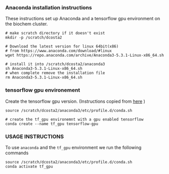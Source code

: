 ### Anaconda installation instructions

These instructions set up Anaconda and a tensorflow gpu environment on the
biochem cluster. 

```shell
# make scratch directory if it doesn't exist
mkdir -p /scratch/dcosta2 

# Download the latest version for linux 64bit(x86) 
# from https://www.anaconda.com/download/#linux
wget https://repo.anaconda.com/archive/Anaconda3-5.3.1-Linux-x86_64.sh

# install it into /scratch/dcosta2/anaconda3
sh Anaconda3-5.3.1-Linux-x86_64.sh
# when complete remove the installation file
rm Anaconda3-5.3.1-Linux-x86_64.sh
```

### tensorflow gpu environement

Create the tensorflow gpu version. (Instructions copied from
[here](https://towardsdatascience.com/tensorflow-gpu-installation-made-easy-use-conda-instead-of-pip-52e5249374bc) )

```shell
source /scratch/dcosta2/anaconda3/etc/profile.d/conda.sh

# create the tf_gpu environemnt with a gpu enabled tensorflow
conda create --name tf_gpu tensorflow-gpu
```

### USAGE INSTRUCTIONS 
To use `anaconda` and the `tf_gpu` environment we run the following commands

```shell
source /scratch/dcosta2/anaconda3/etc/profile.d/conda.sh
conda activate tf_gpu
```

